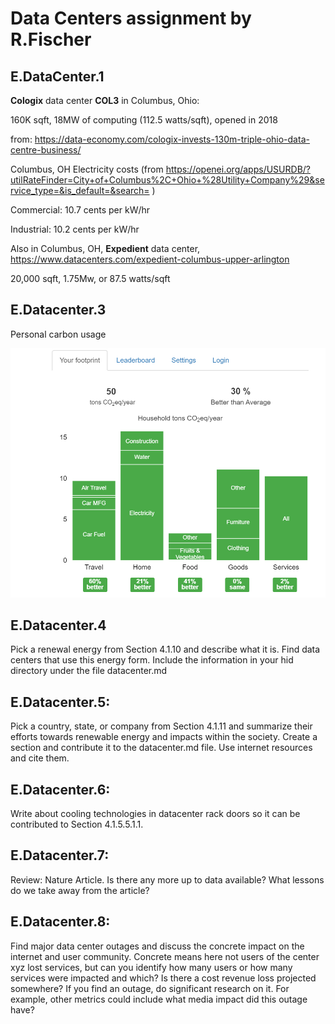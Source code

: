 # Data Centers assignment by R.Fischer

## E.DataCenter.1

**Cologix** data center **COL3** in Columbus, Ohio: 

160K sqft, 18MW of computing (112.5 watts/sqft), opened in 2018

from: <https://data-economy.com/cologix-invests-130m-triple-ohio-data-centre-business/>

Columbus, OH Electricity costs (from <https://openei.org/apps/USURDB/?utilRateFinder=City+of+Columbus%2C+Ohio+%28Utility+Company%29&service_type=&is_default=&search=>
)

Commercial: 10.7 cents per kW/hr 

Industrial: 10.2 cents per kW/hr

Also in Columbus, OH,  **Expedient** data center, <https://www.datacenters.com/expedient-columbus-upper-arlington>

20,000 sqft,
1.75Mw, or 87.5 watts/sqft

## E.Datacenter.3

Personal carbon usage 

![](images/personalcarbon.png)

## E.Datacenter.4

Pick a renewal energy from Section 4.1.10 and describe what it is. Find data centers that use this energy form. Include the information in your hid directory under the file datacenter.md

## E.Datacenter.5:

Pick a country, state, or company from Section 4.1.11 and summarize their efforts towards renewable energy and impacts within the society. Create a section and contribute it to the datacenter.md file. Use internet resources and cite them.
## E.Datacenter.6:

Write about cooling technologies in datacenter rack doors so it can be contributed to Section 4.1.5.5.1.1.
## E.Datacenter.7:

Review: Nature Article. Is there any more up to data available? What lessons do we take away from the article?
## E.Datacenter.8:

Find major data center outages and discuss the concrete impact on the internet and user community. Concrete means here not users of the center xyz lost services, but can you identify how many users or how many services were impacted and which? Is there a cost revenue loss projected somewhere? If you find an outage, do significant research on it. For example, other metrics could include what media impact did this outage have?
